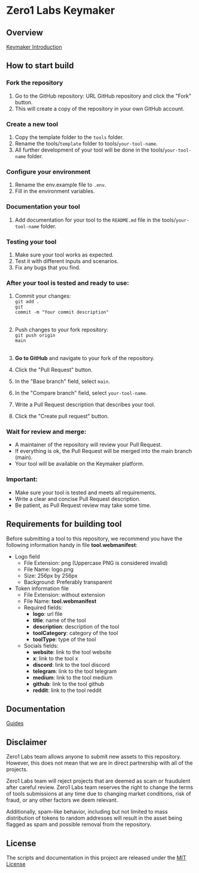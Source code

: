 # Zero1 Labs Keymaker

## Overview

[Keymaker Introduction](https://docs.z1labs.ai/ecosystem-overview/keymaker-introduction)

## How to start build

### Fork the repository

1. Go to the GitHub repository: URL GitHub repository and click the "Fork" button.
2. This will create a copy of the repository in your own GitHub account.

### Create a new tool

1. Copy the template folder to the <code>tools</code> folder.
2. Rename the tools/<code>template</code> folder to tools/<code>your-tool-name</code>.
3. All further development of your tool will be done in the tools/<code>your-tool-name</code> folder.

### Configure your environment

1. Rename the env.example file to <code>.env</code>.
2. Fill in the environment variables.

### Documentation your tool

1. Add documentation for your tool to the <code>README.md</code> file in the tools/<code>your-tool-name</code> folder.

### Testing your tool

1. Make sure your tool works as expected.
2. Test it with different inputs and scenarios.
3. Fix any bugs that you find.

### After your tool is tested and ready to use:

1. Commit your changes: <br/>
   <code>git add .</code> <br/>
   <code>git commit -m "Your commit description"</code> <br/><br/>
2. Push changes to your fork repository: <br/>
   <code>git push origin main</code><br/><br/>

3. <b>Go to GitHub</b> and navigate to your fork of the repository.

4. Click the "Pull Request" button.

5. In the "Base branch" field, select <code>main</code>.

6. In the "Compare branch" field, select <code>your-tool-name</code>.

7. Write a Pull Request description that describes your tool.

8. Click the "Create pull request" button.

### Wait for review and merge:

- A maintainer of the repository will review your Pull Request.
- If everything is ok, the Pull Request will be merged into the main branch (main).
- Your tool will be available on the Keymaker platform.


### Important:

- Make sure your tool is tested and meets all requirements.
- Write a clear and concise Pull Request description.
- Be patient, as Pull Request review may take some time.

## Requirements for building tool

Before submitting a tool to this repository, we recommend you have the following information handy in file <b>
tool.webmanifest</b>:

- Logo field
    - File Extension: png (Uppercase PNG is considered invalid)
    - File Name: logo.png
    - Size: 256px by 256px
    - Background: Preferably transparent
- Token information file
    - File Extension: without extension
    - File Name: <b>tool.webmanifest</b>
    - Required fields:
        - <b>logo</b>: url file
        - <b>title</b>: name of the tool
        - <b>description</b>: description of the tool
        - <b>toolCategory</b>: category of the tool
        - <b>toolType</b>: type of the tool
    - Socials fields:
        - <b>website</b>: link to the tool website
        - <b>x</b>: link to the tool x
        - <b>discord</b>: link to the tool discord
        - <b>telegram</b>: link to the tool telegram
        - <b>medium</b>: link to the tool medium
        - <b>github</b>: link to the tool github
        - <b>reddit</b>: link to the tool reddit

## Documentation

[Guides](https://docs.z1labs.ai/guides)

## Disclaimer

Zero1 Labs team allows anyone to submit new assets to this repository. However, this does not mean that we are in direct
partnership with all of the projects.

Zero1 Labs team will reject projects that are deemed as scam or fraudulent after careful review.
Zero1 Labs team reserves the right to change the terms of tools submissions at any time due to changing market
conditions, risk of fraud, or any other factors we deem relevant.

Additionally, spam-like behavior, including but not limited to mass distribution of tokens to random addresses will
result in the asset being flagged as spam and possible removal from the repository.

## License

The scripts and documentation in this project are released under the [MIT License](LICENSE)